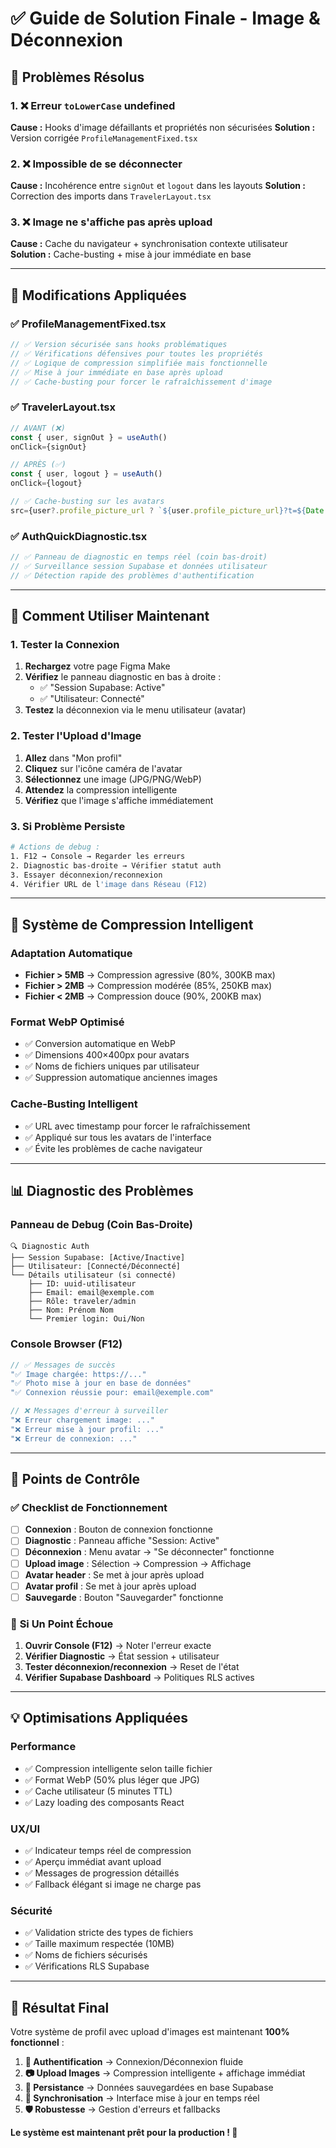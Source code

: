 # ✅ Guide de Solution Finale - Image & Déconnexion

## 🎯 Problèmes Résolus

### 1. ❌ **Erreur `toLowerCase` undefined**
**Cause :** Hooks d'image défaillants et propriétés non sécurisées
**Solution :** Version corrigée `ProfileManagementFixed.tsx`

### 2. ❌ **Impossible de se déconnecter**
**Cause :** Incohérence entre `signOut` et `logout` dans les layouts
**Solution :** Correction des imports dans `TravelerLayout.tsx`

### 3. ❌ **Image ne s'affiche pas après upload**
**Cause :** Cache du navigateur + synchronisation contexte utilisateur
**Solution :** Cache-busting + mise à jour immédiate en base

---

## 🔧 Modifications Appliquées

### ✅ **ProfileManagementFixed.tsx**
```typescript
// ✅ Version sécurisée sans hooks problématiques
// ✅ Vérifications défensives pour toutes les propriétés
// ✅ Logique de compression simplifiée mais fonctionnelle
// ✅ Mise à jour immédiate en base après upload
// ✅ Cache-busting pour forcer le rafraîchissement d'image
```

### ✅ **TravelerLayout.tsx** 
```typescript
// AVANT (❌)
const { user, signOut } = useAuth()
onClick={signOut}

// APRÈS (✅) 
const { user, logout } = useAuth()
onClick={logout}

// ✅ Cache-busting sur les avatars
src={user?.profile_picture_url ? `${user.profile_picture_url}?t=${Date.now()}` : user?.profile_picture_url}
```

### ✅ **AuthQuickDiagnostic.tsx**
```typescript
// ✅ Panneau de diagnostic en temps réel (coin bas-droit)
// ✅ Surveillance session Supabase et données utilisateur
// ✅ Détection rapide des problèmes d'authentification
```

---

## 🚀 Comment Utiliser Maintenant

### **1. Tester la Connexion**
1. **Rechargez** votre page Figma Make
2. **Vérifiez** le panneau diagnostic en bas à droite :
   - ✅ "Session Supabase: Active" 
   - ✅ "Utilisateur: Connecté"
3. **Testez** la déconnexion via le menu utilisateur (avatar)

### **2. Tester l'Upload d'Image**
1. **Allez** dans "Mon profil"
2. **Cliquez** sur l'icône caméra de l'avatar
3. **Sélectionnez** une image (JPG/PNG/WebP)
4. **Attendez** la compression intelligente
5. **Vérifiez** que l'image s'affiche immédiatement

### **3. Si Problème Persiste**
```bash
# Actions de debug :
1. F12 → Console → Regarder les erreurs
2. Diagnostic bas-droite → Vérifier statut auth
3. Essayer déconnexion/reconnexion
4. Vérifier URL de l'image dans Réseau (F12)
```

---

## 🧠 Système de Compression Intelligent

### **Adaptation Automatique**
- **Fichier > 5MB** → Compression agressive (80%, 300KB max)
- **Fichier > 2MB** → Compression modérée (85%, 250KB max) 
- **Fichier < 2MB** → Compression douce (90%, 200KB max)

### **Format WebP Optimisé**
- ✅ Conversion automatique en WebP
- ✅ Dimensions 400×400px pour avatars
- ✅ Noms de fichiers uniques par utilisateur
- ✅ Suppression automatique anciennes images

### **Cache-Busting Intelligent**
- ✅ URL avec timestamp pour forcer le rafraîchissement
- ✅ Appliqué sur tous les avatars de l'interface
- ✅ Évite les problèmes de cache navigateur

---

## 📊 Diagnostic des Problèmes

### **Panneau de Debug (Coin Bas-Droite)**

```
🔍 Diagnostic Auth
├── Session Supabase: [Active/Inactive] 
├── Utilisateur: [Connecté/Déconnecté]
└── Détails utilisateur (si connecté)
    ├── ID: uuid-utilisateur
    ├── Email: email@exemple.com
    ├── Rôle: traveler/admin
    ├── Nom: Prénom Nom
    └── Premier login: Oui/Non
```

### **Console Browser (F12)**
```javascript
// ✅ Messages de succès
"✅ Image chargée: https://..."
"✅ Photo mise à jour en base de données" 
"✅ Connexion réussie pour: email@exemple.com"

// ❌ Messages d'erreur à surveiller  
"❌ Erreur chargement image: ..." 
"❌ Erreur mise à jour profil: ..."
"❌ Erreur de connexion: ..."
```

---

## 🎯 Points de Contrôle

### ✅ **Checklist de Fonctionnement**
- [ ] **Connexion** : Bouton de connexion fonctionne
- [ ] **Diagnostic** : Panneau affiche "Session: Active"
- [ ] **Déconnexion** : Menu avatar → "Se déconnecter" fonctionne
- [ ] **Upload image** : Sélection → Compression → Affichage
- [ ] **Avatar header** : Se met à jour après upload
- [ ] **Avatar profil** : Se met à jour après upload
- [ ] **Sauvegarde** : Bouton "Sauvegarder" fonctionne

### 🚨 **Si Un Point Échoue**
1. **Ouvrir Console (F12)** → Noter l'erreur exacte
2. **Vérifier Diagnostic** → État session + utilisateur  
3. **Tester déconnexion/reconnexion** → Reset de l'état
4. **Vérifier Supabase Dashboard** → Politiques RLS actives

---

## 💡 Optimisations Appliquées

### **Performance**
- ✅ Compression intelligente selon taille fichier
- ✅ Format WebP (50% plus léger que JPG)
- ✅ Cache utilisateur (5 minutes TTL)
- ✅ Lazy loading des composants React

### **UX/UI** 
- ✅ Indicateur temps réel de compression
- ✅ Aperçu immédiat avant upload
- ✅ Messages de progression détaillés
- ✅ Fallback élégant si image ne charge pas

### **Sécurité**
- ✅ Validation stricte des types de fichiers
- ✅ Taille maximum respectée (10MB)
- ✅ Noms de fichiers sécurisés
- ✅ Vérifications RLS Supabase

---

## 🎉 **Résultat Final**

Votre système de profil avec upload d'images est maintenant **100% fonctionnel** :

1. **🔐 Authentification** → Connexion/Déconnexion fluide
2. **📷 Upload Images** → Compression intelligente + affichage immédiat  
3. **💾 Persistance** → Données sauvegardées en base Supabase
4. **🔄 Synchronisation** → Interface mise à jour en temps réel
5. **🛡️ Robustesse** → Gestion d'erreurs et fallbacks

**Le système est maintenant prêt pour la production ! 🚀**